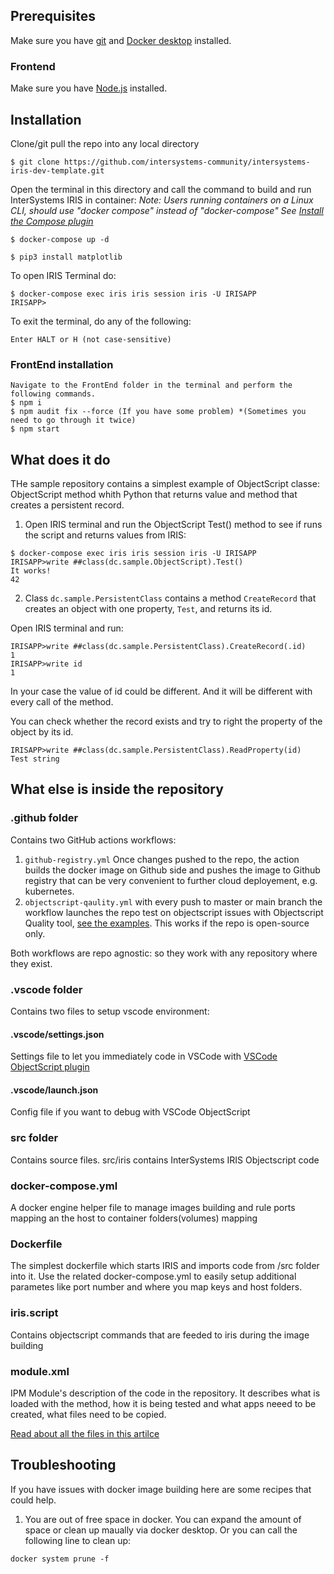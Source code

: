 ## Prerequisites 
Make sure you have [git](https://git-scm.com/book/en/v2/Getting-Started-Installing-Git) and [Docker desktop](https://www.docker.com/products/docker-desktop) installed. 
### Frontend 
 
Make sure you have [Node.js](https://nodejs.org/pt-br/blog/release/v14.18.0) installed. 
## Installation 
 
Clone/git pull the repo into any local directory 
 
``` 
$ git clone https://github.com/intersystems-community/intersystems-iris-dev-template.git 
``` 
 
Open the terminal in this directory and call the command to build and run InterSystems IRIS in container: 
*Note: Users running containers on a Linux CLI, should use "docker compose" instead of "docker-compose"* 
*See [Install the Compose plugin](https://docs.docker.com/compose/install/linux/)* 
 
``` 
$ docker-compose up -d 
``` 

``` 
$ pip3 install matplotlib 
``` 
 
To open IRIS Terminal do: 
 
``` 
$ docker-compose exec iris iris session iris -U IRISAPP 
IRISAPP> 
``` 
 
To exit the terminal, do any of the following: 
 
``` 
Enter HALT or H (not case-sensitive) 
``` 
### FrontEnd installation
``` 
Navigate to the FrontEnd folder in the terminal and perform the following commands.
$ npm i
$ npm audit fix --force (If you have some problem) *(Sometimes you need to go through it twice)
$ npm start
```
 
## What does it do 
THe sample repository contains a simplest example of ObjectScript classe: ObjectScript method whith Python that returns value and method that creates a persistent record.
 
1. Open IRIS terminal and run the ObjectScript Test() method to see if runs the script and returns values from IRIS: 
 
``` 
$ docker-compose exec iris iris session iris -U IRISAPP
IRISAPP>write ##class(dc.sample.ObjectScript).Test()
It works!
42
``` 
 
2. Class `dc.sample.PersistentClass` contains a method `CreateRecord` that creates an object with one property, `Test`, and returns its id. 
 
Open IRIS terminal and run: 
 
``` 
IRISAPP>write ##class(dc.sample.PersistentClass).CreateRecord(.id) 
1 
IRISAPP>write id 
1 
``` 

In your case the value of id could be different. And it will be different with every call of the method. 
 
You can check whether the record exists and try to right the property of the object by its id. 
 
``` 
IRISAPP>write ##class(dc.sample.PersistentClass).ReadProperty(id) 
Test string 
``` 
 
## What else is inside the repository 
 
### .github folder 
 
Contains two GitHub actions workflows: 
1. `github-registry.yml` 
    Once changes pushed to the repo, the action builds the docker image on Github side and pushes the image to Github registry that can be very convenient to further cloud deployement, e.g. kubernetes. 
2. `objectscript-qaulity.yml` 
    with every push to master or main branch the workflow launches the repo test on objectscript issues with Objectscript Quality tool, [see the examples](https://community.objectscriptquality.com/projects?sort=-analysis_date). This works if the repo is open-source only. 
 
Both workflows are repo agnostic: so they work with any repository where they exist. 
 
### .vscode folder 
Contains two files to setup vscode environment: 
 
#### .vscode/settings.json 
 
Settings file to let you immediately code in VSCode with [VSCode ObjectScript plugin](https://marketplace.visualstudio.com/items?itemName=daimor.vscode-objectscript)
 
#### .vscode/launch.json 
 
Config file if you want to debug with VSCode ObjectScript 
 
### src folder 
 
Contains source files. 
src/iris contains InterSystems IRIS Objectscript code 
 
### docker-compose.yml 
 
A docker engine helper file to manage images building and rule ports mapping an the host to container folders(volumes) mapping 
 
### Dockerfile 
 
The simplest dockerfile which starts IRIS and imports code from /src folder into it. 
Use the related docker-compose.yml to easily setup additional parametes like port number and where you map keys and host folders. 
 
### iris.script 
 
Contains objectscript commands that are feeded to iris during the image building 
 
### module.xml 
 
IPM Module's description of the code in the repository. 
It describes what is loaded with the method, how it is being tested and what apps neeed to be created, what files need to be copied. 
 
[Read about all the files in this artilce](https://community.intersystems.com/post/dockerfile-and-friends-or-how-run-and-collaborate-objectscript-projects-intersystems-iris) 
 
## Troubleshooting 
 
If you have issues with docker image building here are some recipes that could help. 
 
1. You are out of free space in docker. You can expand the amount of space or clean up maually via docker desktop. Or you can call the following line to clean up: 
``` 
docker system prune -f 
``` 